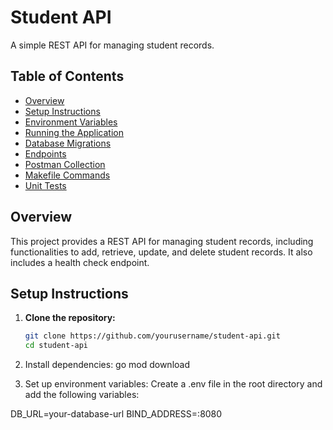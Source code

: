 # Student API

A simple REST API for managing student records.

## Table of Contents

- [Overview](#overview)
- [Setup Instructions](#setup-instructions)
- [Environment Variables](#environment-variables)
- [Running the Application](#running-the-application)
- [Database Migrations](#database-migrations)
- [Endpoints](#endpoints)
- [Postman Collection](#postman-collection)
- [Makefile Commands](#makefile-commands)
- [Unit Tests](#unit-tests)

## Overview

This project provides a REST API for managing student records, including functionalities to add, retrieve, update, and delete student records. It also includes a health check endpoint.

## Setup Instructions

1. **Clone the repository:**
   ```sh
   git clone https://github.com/yourusername/student-api.git
   cd student-api

2. Install dependencies:
   go mod download

3. Set up environment variables:
Create a .env file in the root directory and add the following variables:

DB_URL=your-database-url
BIND_ADDRESS=:8080


